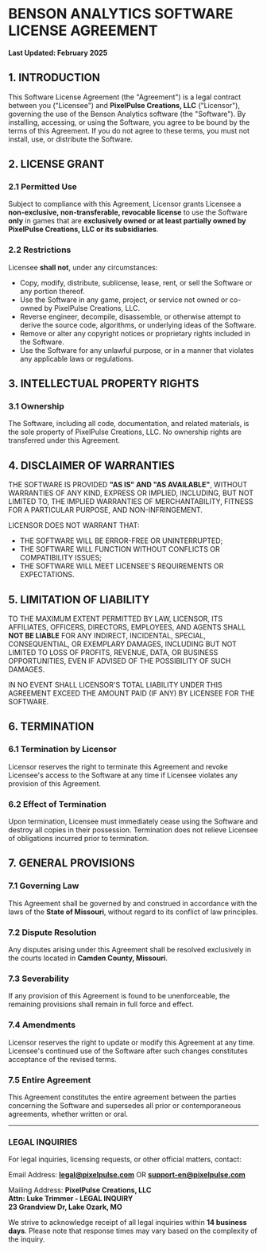 # **BENSON ANALYTICS SOFTWARE LICENSE AGREEMENT**  
**Last Updated: February 2025**  

## **1. INTRODUCTION**  
This Software License Agreement (the "Agreement") is a legal contract between you ("Licensee") and **PixelPulse Creations, LLC** ("Licensor"), governing the use of the Benson Analytics software (the "Software"). By installing, accessing, or using the Software, you agree to be bound by the terms of this Agreement. If you do not agree to these terms, you must not install, use, or distribute the Software.  

## **2. LICENSE GRANT**  
### 2.1 **Permitted Use**  
Subject to compliance with this Agreement, Licensor grants Licensee a **non-exclusive, non-transferable, revocable license** to use the Software **only** in games that are **exclusively owned or at least partially owned by PixelPulse Creations, LLC or its subsidiaries**.  

### 2.2 **Restrictions**  
Licensee **shall not**, under any circumstances:  
- Copy, modify, distribute, sublicense, lease, rent, or sell the Software or any portion thereof.  
- Use the Software in any game, project, or service not owned or co-owned by PixelPulse Creations, LLC.  
- Reverse engineer, decompile, disassemble, or otherwise attempt to derive the source code, algorithms, or underlying ideas of the Software.  
- Remove or alter any copyright notices or proprietary rights included in the Software.  
- Use the Software for any unlawful purpose, or in a manner that violates any applicable laws or regulations.  

## **3. INTELLECTUAL PROPERTY RIGHTS**  
### 3.1 **Ownership**  
The Software, including all code, documentation, and related materials, is the sole property of PixelPulse Creations, LLC. No ownership rights are transferred under this Agreement.  

## **4. DISCLAIMER OF WARRANTIES**  
THE SOFTWARE IS PROVIDED **"AS IS" AND "AS AVAILABLE"**, WITHOUT WARRANTIES OF ANY KIND, EXPRESS OR IMPLIED, INCLUDING, BUT NOT LIMITED TO, THE IMPLIED WARRANTIES OF MERCHANTABILITY, FITNESS FOR A PARTICULAR PURPOSE, AND NON-INFRINGEMENT.  

LICENSOR DOES NOT WARRANT THAT:  
- THE SOFTWARE WILL BE ERROR-FREE OR UNINTERRUPTED;  
- THE SOFTWARE WILL FUNCTION WITHOUT CONFLICTS OR COMPATIBILITY ISSUES;  
- THE SOFTWARE WILL MEET LICENSEE'S REQUIREMENTS OR EXPECTATIONS.  

## **5. LIMITATION OF LIABILITY**  
TO THE MAXIMUM EXTENT PERMITTED BY LAW, LICENSOR, ITS AFFILIATES, OFFICERS, DIRECTORS, EMPLOYEES, AND AGENTS SHALL **NOT BE LIABLE** FOR ANY INDIRECT, INCIDENTAL, SPECIAL, CONSEQUENTIAL, OR EXEMPLARY DAMAGES, INCLUDING BUT NOT LIMITED TO LOSS OF PROFITS, REVENUE, DATA, OR BUSINESS OPPORTUNITIES, EVEN IF ADVISED OF THE POSSIBILITY OF SUCH DAMAGES.  

IN NO EVENT SHALL LICENSOR'S TOTAL LIABILITY UNDER THIS AGREEMENT EXCEED THE AMOUNT PAID (IF ANY) BY LICENSEE FOR THE SOFTWARE.  

## **6. TERMINATION**  
### 6.1 **Termination by Licensor**  
Licensor reserves the right to terminate this Agreement and revoke Licensee's access to the Software at any time if Licensee violates any provision of this Agreement.  

### 6.2 **Effect of Termination**  
Upon termination, Licensee must immediately cease using the Software and destroy all copies in their possession. Termination does not relieve Licensee of obligations incurred prior to termination.  

## **7. GENERAL PROVISIONS**  
### 7.1 **Governing Law**  
This Agreement shall be governed by and construed in accordance with the laws of the **State of Missouri**, without regard to its conflict of law principles.  

### 7.2 **Dispute Resolution**  
Any disputes arising under this Agreement shall be resolved exclusively in the courts located in **Camden County, Missouri**.  

### 7.3 **Severability**  
If any provision of this Agreement is found to be unenforceable, the remaining provisions shall remain in full force and effect.  

### 7.4 **Amendments**  
Licensor reserves the right to update or modify this Agreement at any time. Licensee's continued use of the Software after such changes constitutes acceptance of the revised terms.  

### 7.5 **Entire Agreement**  
This Agreement constitutes the entire agreement between the parties concerning the Software and supersedes all prior or contemporaneous agreements, whether written or oral.  

---

### **LEGAL INQUIRIES**  
For legal inquiries, licensing requests, or other official matters, contact: 
 
Email Address:
**legal@pixelpulse.com**
OR
**support-en@pixelpulse.com**

Mailing Address:
**PixelPulse Creations, LLC**  
**Attn: Luke Trimmer - LEGAL INQUIRY**  
**23 Grandview Dr, Lake Ozark, MO**  

We strive to acknowledge receipt of all legal inquiries within **14 business days**. Please note that response times may vary based on the complexity of the inquiry.
